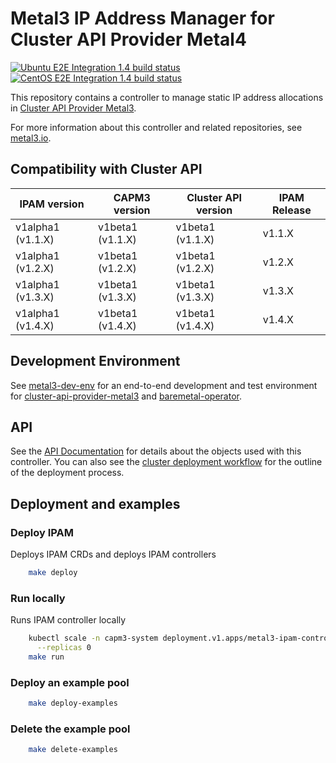 # Metal3 IP Address Manager for Cluster API Provider Metal4

[![Ubuntu E2E Integration 1.4 build status](https://jenkins.nordix.org/buildStatus/icon?job=metal3_periodic_release-1-4_integration_test_ubuntu&subject=Ubuntu%20e2e%20integration%201.4)](https://jenkins.nordix.org/view/Metal3%20Periodic/job/metal3_periodic_release-1-4_integration_test_ubuntu/)
[![CentOS E2E Integration 1.4 build status](https://jenkins.nordix.org/buildStatus/icon?job=metal3_periodic_release-1-4_integration_test_centos&subject=Centos%20e2e%20integration%201.4)](https://jenkins.nordix.org/view/Metal3%20Periodic/job/metal3_periodic_release-1-4_integration_test_centos/)

This repository contains a controller to manage static IP address allocations
in [Cluster API Provider Metal3](https://github.com/metal3-io/cluster-api-provider-metal3/).

For more information about this controller and related repositories, see
[metal3.io](http://metal3.io/).

## Compatibility with Cluster API

| IPAM version      | CAPM3 version     | Cluster API version | IPAM Release |
|-------------------|-------------------|---------------------|--------------|
| v1alpha1 (v1.1.X) | v1beta1 (v1.1.X)  | v1beta1 (v1.1.X)    | v1.1.X       |
| v1alpha1 (v1.2.X) | v1beta1 (v1.2.X)  | v1beta1 (v1.2.X)    | v1.2.X       |
| v1alpha1 (v1.3.X) | v1beta1 (v1.3.X)  | v1beta1 (v1.3.X)    | v1.3.X       |
| v1alpha1 (v1.4.X) | v1beta1 (v1.4.X)  | v1beta1 (v1.4.X)    | v1.4.X       |

## Development Environment

See [metal3-dev-env](https://github.com/metal3-io/metal3-dev-env) for an
end-to-end development and test environment for
[cluster-api-provider-metal3](https://github.com/metal3-io/cluster-api-provider-metal3/)
and [baremetal-operator](https://github.com/metal3-io/baremetal-operator).

## API

See the [API Documentation](docs/api.md) for details about the objects used with
this controller. You can also see the [cluster deployment
workflow](docs/deployment_workflow.md) for the outline of the
deployment process.

## Deployment and examples

### Deploy IPAM

Deploys IPAM CRDs and deploys IPAM controllers

```sh
    make deploy
```

### Run locally

Runs IPAM controller locally

```sh
    kubectl scale -n capm3-system deployment.v1.apps/metal3-ipam-controller-manager \
      --replicas 0
    make run
```

### Deploy an example pool

```sh
    make deploy-examples
```

### Delete the example pool

```sh
    make delete-examples
```
